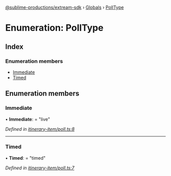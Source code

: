 [@sublime-productions/extream-sdk](../README.md) › [Globals](../globals.md) › [PollType](polltype.md)

# Enumeration: PollType

## Index

### Enumeration members

* [Immediate](polltype.md#immediate)
* [Timed](polltype.md#timed)

## Enumeration members

###  Immediate

• **Immediate**: = "live"

*Defined in [itinerary-item/poll.ts:8](https://github.com/Extream-SaaS/ex-sdk/blob/954d97e/src/itinerary-item/poll.ts#L8)*

___

###  Timed

• **Timed**: = "timed"

*Defined in [itinerary-item/poll.ts:7](https://github.com/Extream-SaaS/ex-sdk/blob/954d97e/src/itinerary-item/poll.ts#L7)*
